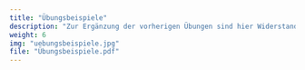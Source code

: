 ```yaml
---
title: "Übungsbeispiele"
description: "Zur Ergänzung der vorherigen Übungen sind hier Widerstandsschaltungen zu finden. Zur Lösung werden das Ohmsche Gesetz und die Kirchhoffschen Gesetze benötigt. Die Lösung sind im gleichen Dokument zu finden."
weight: 6
img: "uebungsbeispiele.jpg"
file: "Übungsbeispiele.pdf"
---
```


